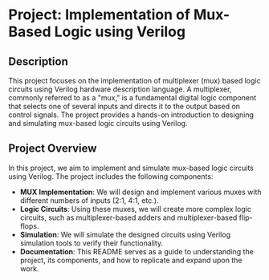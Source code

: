 # Project: Implementation of Mux-Based Logic using Verilog

## Description

This project focuses on the implementation of multiplexer (mux) based logic circuits using Verilog hardware description language. A multiplexer, commonly referred to as a "mux," is a fundamental digital logic component that selects one of several inputs and directs it to the output based on control signals. The project provides a hands-on introduction to designing and simulating mux-based logic circuits using Verilog.


## Project Overview

In this project, we aim to implement and simulate mux-based logic circuits using Verilog. The project includes the following components:

- **MUX Implementation**: We will design and implement various muxes with different numbers of inputs (2:1, 4:1, etc.).
- **Logic Circuits**: Using these muxes, we will create more complex logic circuits, such as multiplexer-based adders and multiplexer-based flip-flops.
- **Simulation**: We will simulate the designed circuits using Verilog simulation tools to verify their functionality.
- **Documentation**: This README serves as a guide to understanding the project, its components, and how to replicate and expand upon the work.


